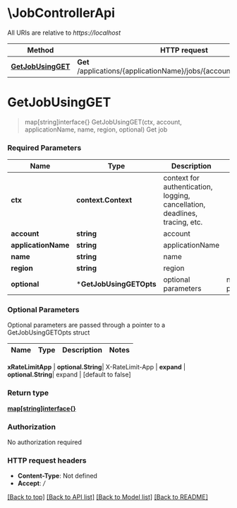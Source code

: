 # \JobControllerApi

All URIs are relative to *https://localhost*

Method | HTTP request | Description
------------- | ------------- | -------------
[**GetJobUsingGET**](JobControllerApi.md#GetJobUsingGET) | **Get** /applications/{applicationName}/jobs/{account}/{region}/{name} | Get job


# **GetJobUsingGET**
> map[string]interface{} GetJobUsingGET(ctx, account, applicationName, name, region, optional)
Get job

### Required Parameters

Name | Type | Description  | Notes
------------- | ------------- | ------------- | -------------
 **ctx** | **context.Context** | context for authentication, logging, cancellation, deadlines, tracing, etc.
  **account** | **string**| account | 
  **applicationName** | **string**| applicationName | 
  **name** | **string**| name | 
  **region** | **string**| region | 
 **optional** | ***GetJobUsingGETOpts** | optional parameters | nil if no parameters

### Optional Parameters
Optional parameters are passed through a pointer to a GetJobUsingGETOpts struct

Name | Type | Description  | Notes
------------- | ------------- | ------------- | -------------




 **xRateLimitApp** | **optional.String**| X-RateLimit-App | 
 **expand** | **optional.String**| expand | [default to false]

### Return type

[**map[string]interface{}**](interface{}.md)

### Authorization

No authorization required

### HTTP request headers

 - **Content-Type**: Not defined
 - **Accept**: */*

[[Back to top]](#) [[Back to API list]](../README.md#documentation-for-api-endpoints) [[Back to Model list]](../README.md#documentation-for-models) [[Back to README]](../README.md)

